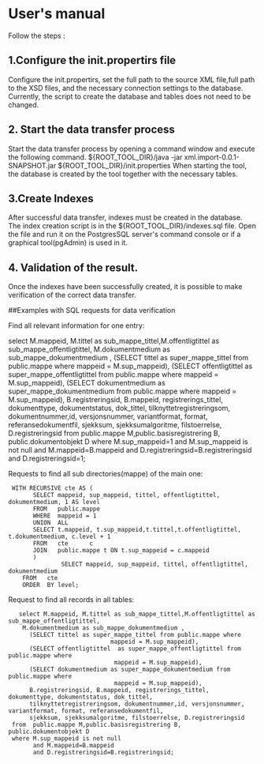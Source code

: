 # User's manual
Follow  the  steps :

## 1.Configure  the init.propertirs file 

Configure the init.propertirs, set the full path to the source XML file,full path to the XSD files, 
and the necessary connection settings to the database. 
Currently, the script to create the database and tables does not need to be changed.

## 2. Start the data transfer process

Start the data transfer process by opening a command window and execute the following command.
${ROOT_TOOL_DIR}/java -jar  xml.import-0.0.1-SNAPSHOT.jar ${ROOT_TOOL_DIR}/init.properties
When starting the tool, the database is created by the tool together with the necessary tables. 

## 3.Create Indexes

After successful data transfer, indexes must be created in the database.
The index creation script is in the ${ROOT_TOOL_DIR}/indexes.sql file.
Open the file and run it on the PostgresSQL server's command console or if a graphical tool(pgAdmin) is used in it.


## 4. Validation of the result.

Once the indexes have been successfully created, it is possible to make verification of the correct data transfer.

##Examples with SQL requests for data verification

Find all relevant information for one entry:

select M.mappeid, M.tittel as sub_mappe_tittel,M.offentligtittel as sub_mappe_offentligtittel,
       M.dokumentmedium as sub_mappe_dokumentmedium ,
          (SELECT tittel as super_mappe_tittel from public.mappe where
                                 mappeid = M.sup_mappeid),
          (SELECT offentligtittel  as super_mappe_offentligtittel from public.mappe where 
                                  mappeid = M.sup_mappeid), 
          (SELECT dokumentmedium as super_mappe_dokumentmedium from public.mappe where 
                                  mappeid = M.sup_mappeid),
          B.registreringsid, B.mappeid, registrerings_tittel, dokumenttype, dokumentstatus, dok_tittel, 
          tilknyttetregistreringsom, dokumentnummer,id, versjonsnummer, variantformat, format, 
          referansedokumentfil, sjekksum, sjekksumalgoritme, filstoerrelse, D.registreringsid
     from  public.mappe M,public.basisregistrering B, public.dokumentobjekt D
     where M.sup_mappeid=1
           and M.sup_mappeid is not null
           and M.mappeid=B.mappeid
           and D.registreringsid=B.registreringsid
           and D.registreringsid=1;
           
 Requests to find all sub directories(mappe) of the main one:
 
     WITH RECURSIVE cte AS (
           SELECT mappeid, sup_mappeid, tittel, offentligtittel, dokumentmedium, 1 AS level
           FROM   public.mappe
           WHERE  mappeid = 1
           UNION  ALL
           SELECT t.mappeid, t.sup_mappeid,t.tittel,t.offentligtittel, t.dokumentmedium, c.level + 1
           FROM   cte      c
           JOIN   public.mappe t ON t.sup_mappeid = c.mappeid
           )
                   SELECT mappeid, sup_mappeid, tittel, offentligtittel, dokumentmedium
        FROM   cte
        ORDER  BY level;

Request to find all records in all tables:

       select M.mappeid, M.tittel as sub_mappe_tittel,M.offentligtittel as sub_mappe_offentligtittel,
        M.dokumentmedium as sub_mappe_dokumentmedium ,
          (SELECT tittel as super_mappe_tittel from public.mappe where
                                 mappeid = M.sup_mappeid),
          (SELECT offentligtittel  as super_mappe_offentligtittel from public.mappe where 
                                  mappeid = M.sup_mappeid), 
          (SELECT dokumentmedium as super_mappe_dokumentmedium from public.mappe where 
                                  mappeid = M.sup_mappeid),
          B.registreringsid, B.mappeid, registrerings_tittel, dokumenttype, dokumentstatus, dok_tittel, 
          tilknyttetregistreringsom, dokumentnummer,id, versjonsnummer, variantformat, format, referansedokumentfil, 
          sjekksum, sjekksumalgoritme, filstoerrelse, D.registreringsid
     from  public.mappe M,public.basisregistrering B, public.dokumentobjekt D
     where M.sup_mappeid is not null
           and M.mappeid=B.mappeid
           and D.registreringsid=B.registreringsid;

